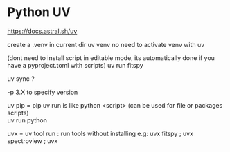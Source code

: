 # Python UV

https://docs.astral.sh/uv

create a .venv in current dir uv venv no need to activate venv with uv

(dont need to install script in editable mode, its automatically done if you have a pyproject.toml with scripts) uv run fitspy

uv sync ?

-p 3.X to specify version

uv pip = pip uv run is like python \<script> (can be used for file or packages scripts)\
uv run python

uvx = uv tool run : run tools without installing e.g: uvx fitspy ; uvx spectroview ; uvx
